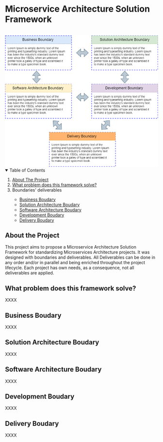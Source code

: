 # Microservice Architecture Solution Framework
<br>
<img src="Software Development Process Framework - boundaries.png">

<!-- TABLE OF CONTENTS -->
<details open="open">
  <summary>Table of Contents</summary>
  <ol>
    <li>
      <a href="#about-the-project">About The Project</a>
    </li>
    <li>
      <a href="#what-problem-does-this-framework-solve">What problem does this framework solve?</a>
    </li>
    <li>
       <a>Boundaries' deliverables</a>
    </li>
    <ul>
      <li>
        <a href="#business-boudary">Business Boudary</a>
      </li>
      <li>
        <a href="#solution-architecture-boudary">Solution Architecture Boudary</a>
      </li>
      <li>
        <a href="#software-architecture-boudary">Software Architecture Boudary</a>
      </li>
	  <li>
        <a href="#development-boudary">Development Boudary</a>
      </li>
      </li>
	  <li>
        <a href="#delivery-boudary">Delivery Boudary</a>
      </li>
    </ul>
  </ol>
</details>

## About the Project
This project aims to propose a Microservice Architecture Solution Framework for standardizing Microservices Architecture projects. It was designed with boundaries and deliverables. All Deliverables can be done in any order and/or in parallel and being enriched throughout the project lifecycle. Each project has own needs, as a consequence, not all deliverables are applied.

## What problem does this framework solve?
XXXX

## Business Boudary
XXXX

## Solution Architecture Boudary
XXXX

## Software Architecture Boudary
XXXX

## Development Boudary
XXXX

## Delivery Boudary
XXXX

